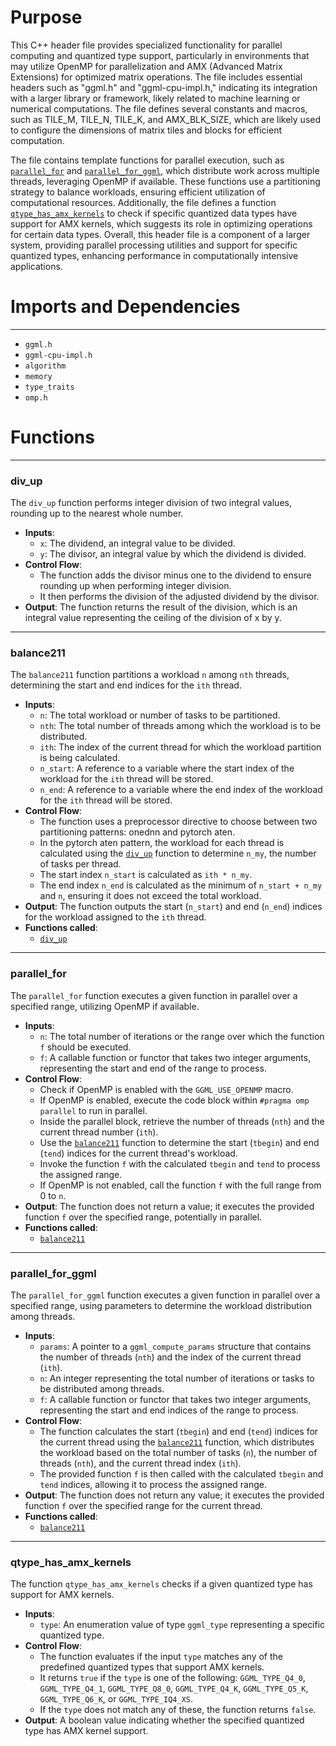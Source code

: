# Purpose
This C++ header file provides specialized functionality for parallel computing and quantized type support, particularly in environments that may utilize OpenMP for parallelization and AMX (Advanced Matrix Extensions) for optimized matrix operations. The file includes essential headers such as "ggml.h" and "ggml-cpu-impl.h," indicating its integration with a larger library or framework, likely related to machine learning or numerical computations. The file defines several constants and macros, such as TILE_M, TILE_N, TILE_K, and AMX_BLK_SIZE, which are likely used to configure the dimensions of matrix tiles and blocks for efficient computation.

The file contains template functions for parallel execution, such as [`parallel_for`](#parallel_for) and [`parallel_for_ggml`](#parallel_for_ggml), which distribute work across multiple threads, leveraging OpenMP if available. These functions use a partitioning strategy to balance workloads, ensuring efficient utilization of computational resources. Additionally, the file defines a function [`qtype_has_amx_kernels`](#qtype_has_amx_kernels) to check if specific quantized data types have support for AMX kernels, which suggests its role in optimizing operations for certain data types. Overall, this header file is a component of a larger system, providing parallel processing utilities and support for specific quantized types, enhancing performance in computationally intensive applications.
# Imports and Dependencies

---
- `ggml.h`
- `ggml-cpu-impl.h`
- `algorithm`
- `memory`
- `type_traits`
- `omp.h`


# Functions

---
### div\_up<!-- {{#callable:div_up}} -->
The `div_up` function performs integer division of two integral values, rounding up to the nearest whole number.
- **Inputs**:
    - `x`: The dividend, an integral value to be divided.
    - `y`: The divisor, an integral value by which the dividend is divided.
- **Control Flow**:
    - The function adds the divisor minus one to the dividend to ensure rounding up when performing integer division.
    - It then performs the division of the adjusted dividend by the divisor.
- **Output**: The function returns the result of the division, which is an integral value representing the ceiling of the division of x by y.


---
### balance211<!-- {{#callable:balance211}} -->
The `balance211` function partitions a workload `n` among `nth` threads, determining the start and end indices for the `ith` thread.
- **Inputs**:
    - `n`: The total workload or number of tasks to be partitioned.
    - `nth`: The total number of threads among which the workload is to be distributed.
    - `ith`: The index of the current thread for which the workload partition is being calculated.
    - `n_start`: A reference to a variable where the start index of the workload for the `ith` thread will be stored.
    - `n_end`: A reference to a variable where the end index of the workload for the `ith` thread will be stored.
- **Control Flow**:
    - The function uses a preprocessor directive to choose between two partitioning patterns: onednn and pytorch aten.
    - In the pytorch aten pattern, the workload for each thread is calculated using the [`div_up`](#div_up) function to determine `n_my`, the number of tasks per thread.
    - The start index `n_start` is calculated as `ith * n_my`.
    - The end index `n_end` is calculated as the minimum of `n_start + n_my` and `n`, ensuring it does not exceed the total workload.
- **Output**: The function outputs the start (`n_start`) and end (`n_end`) indices for the workload assigned to the `ith` thread.
- **Functions called**:
    - [`div_up`](#div_up)


---
### parallel\_for<!-- {{#callable:parallel_for}} -->
The `parallel_for` function executes a given function in parallel over a specified range, utilizing OpenMP if available.
- **Inputs**:
    - `n`: The total number of iterations or the range over which the function `f` should be executed.
    - `f`: A callable function or functor that takes two integer arguments, representing the start and end of the range to process.
- **Control Flow**:
    - Check if OpenMP is enabled with the `GGML_USE_OPENMP` macro.
    - If OpenMP is enabled, execute the code block within `#pragma omp parallel` to run in parallel.
    - Inside the parallel block, retrieve the number of threads (`nth`) and the current thread number (`ith`).
    - Use the [`balance211`](#balance211) function to determine the start (`tbegin`) and end (`tend`) indices for the current thread's workload.
    - Invoke the function `f` with the calculated `tbegin` and `tend` to process the assigned range.
    - If OpenMP is not enabled, call the function `f` with the full range from 0 to `n`.
- **Output**: The function does not return a value; it executes the provided function `f` over the specified range, potentially in parallel.
- **Functions called**:
    - [`balance211`](#balance211)


---
### parallel\_for\_ggml<!-- {{#callable:parallel_for_ggml}} -->
The `parallel_for_ggml` function executes a given function in parallel over a specified range, using parameters to determine the workload distribution among threads.
- **Inputs**:
    - `params`: A pointer to a `ggml_compute_params` structure that contains the number of threads (`nth`) and the index of the current thread (`ith`).
    - `n`: An integer representing the total number of iterations or tasks to be distributed among threads.
    - `f`: A callable function or functor that takes two integer arguments, representing the start and end indices of the range to process.
- **Control Flow**:
    - The function calculates the start (`tbegin`) and end (`tend`) indices for the current thread using the [`balance211`](#balance211) function, which distributes the workload based on the total number of tasks (`n`), the number of threads (`nth`), and the current thread index (`ith`).
    - The provided function `f` is then called with the calculated `tbegin` and `tend` indices, allowing it to process the assigned range.
- **Output**: The function does not return any value; it executes the provided function `f` over the specified range for the current thread.
- **Functions called**:
    - [`balance211`](#balance211)


---
### qtype\_has\_amx\_kernels<!-- {{#callable:qtype_has_amx_kernels}} -->
The function `qtype_has_amx_kernels` checks if a given quantized type has support for AMX kernels.
- **Inputs**:
    - `type`: An enumeration value of type `ggml_type` representing a specific quantized type.
- **Control Flow**:
    - The function evaluates if the input `type` matches any of the predefined quantized types that support AMX kernels.
    - It returns `true` if the `type` is one of the following: `GGML_TYPE_Q4_0`, `GGML_TYPE_Q4_1`, `GGML_TYPE_Q8_0`, `GGML_TYPE_Q4_K`, `GGML_TYPE_Q5_K`, `GGML_TYPE_Q6_K`, or `GGML_TYPE_IQ4_XS`.
    - If the `type` does not match any of these, the function returns `false`.
- **Output**: A boolean value indicating whether the specified quantized type has AMX kernel support.


